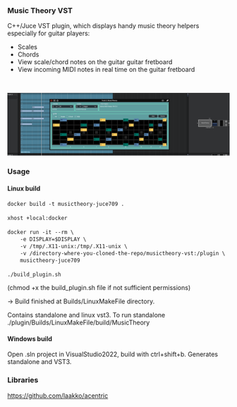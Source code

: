 ### Music Theory VST

C++/Juce VST plugin, which displays handy music theory helpers especially for guitar players: 
- Scales
- Chords
- View scale/chord notes on the guitar guitar fretboard
- View incoming MIDI notes in real time on the guitar fretboard  

<br>
  
![sc](/Screenshot1.png)  

### Usage

#### Linux build
```
docker build -t musictheory-juce709 .

xhost +local:docker

docker run -it --rm \
    -e DISPLAY=$DISPLAY \
    -v /tmp/.X11-unix:/tmp/.X11-unix \
    -v /directory-where-you-cloned-the-repo/musictheory-vst:/plugin \
    musictheory-juce709

./build_plugin.sh
```
(chmod +x the build_plugin.sh file if not sufficient permissions)
  
-> Build finished at Builds/LinuxMakeFile directory.
  
Contains standalone and linux vst3. 
To run standalone ./plugin/Builds/LinuxMakeFile/build/MusicTheory

#### Windows build

Open .sln project in VisualStudio2022, build with ctrl+shift+b. Generates standalone and VST3.


### Libraries
https://github.com/laakko/acentric
